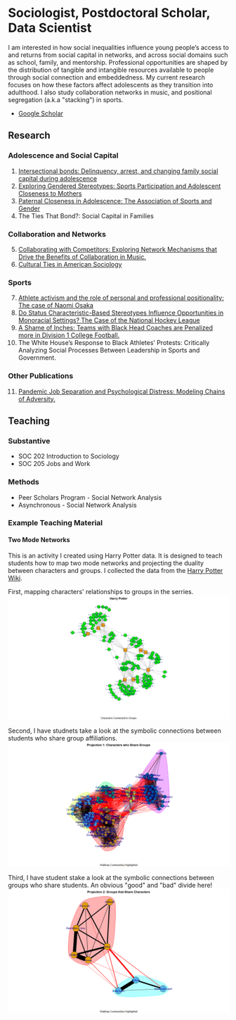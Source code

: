 # Sociologist, Postdoctoral Scholar, Data Scientist
I am interested in how social inequalities influence young people’s access to and returns from social capital in networks, and across social domains such as school, family, and mentorship. Professional opportunities are shaped by the distribution of tangible and intangible resources available to people through social connection and embeddedness. My current research focuses on how these factors affect adolescents as they transition into adulthood. I also study collaboration networks in music, and positional segregation (a.k.a "stacking") in sports. 

- [Google Scholar](https://scholar-google-com.prox.lib.ncsu.edu/citations?user=VFI_6lAAAAAJ&hl=en&oi=sra)

## Research
### Adolescence and Social Capital 
1. [Intersectional bonds: Delinquency, arrest, and changing family social capital during adolescence](https://onlinelibrary.wiley.com/doi/10.1111/jomf.13029)
2. [Exploring Gendered Stereotypes: Sports Participation and Adolescent Closeness to Mothers](https://www.emerald.com/insight/content/doi/10.1108/S1476-285420230000019003/full/html)
3. [Paternal Closeness in Adolescence: The Association of Sports and Gender](https://journals.humankinetics.com/view/journals/ssj/39/4/article-p401.xml)
4. The Ties That Bond?: Social Capital in Families
   
### Collaboration and Networks
5. [Collaborating with Competitors: Exploring Network Mechanisms that Drive the Benefits of Collaboration in Music.](https://repository.lib.ncsu.edu/items/8da6b8ef-aeb7-4dfb-b602-3bff6228367b)
6. [Cultural Ties in American Sociology](https://osf.io/preprints/socarxiv/qvyj8)

### Sports
7. [Athlete activism and the role of personal and professional positionality: The case of Naomi Osaka](https://journals.sagepub.com/doi/10.1177/10126902211073907)
8. [Do Status Characteristic-Based Stereotypes Influence Opportunities in Monoracial Settings? The Case of the National Hockey League](https://journals.sagepub.com/doi/10.1177/21582440241269929)
9. [A Shame of Inches: Teams with Black Head Coaches are Penalized more in Division 1 College Football.](https://onlinelibrary.wiley.com/doi/10.1111/ssqu.13117)
10. The White House’s Response to Black Athletes’ Protests: Critically Analyzing Social Processes Between Leadership in Sports and Government.

### Other Publications
11. [Pandemic Job Separation and Psychological Distress: Modeling Chains of Adversity.](https://journals.sagepub.com/doi/10.1177/23294965231183420)

## Teaching
### Substantive 
- SOC 202 Introduction to Sociology
- SOC 205 Jobs and Work

### Methods
- Peer Scholars Program - Social Network Analysis
- Asynchronous - Social Network Analysis
  
### Example Teaching Material
#### Two Mode Networks
This is an activity I created using Harry Potter data. It is designed to teach students how to map two mode networks and projecting the duality between characters and groups. I collected the data from the [Harry Potter Wiki](https://harrypotter.fandom.com/wiki/Main_Page).

First, mapping characters' relationships to groups in the serries. 
![Harry Potter Two Mode](/asset/HP_Two_Mode.png)

Second, I have studnets take a look at the symbolic connections between students who share group affiliations. 
![Projection 1: Characters](/asset/Projection1_Characters_groups_Walktrap.png)

Third, I have student stake a look at the symbolic connections between groups who share students. An obvious "good" and "bad" divide here!  
![Projection 2: Groups](/asset/Projection2_Groups_Characters_Walktrap.png)

